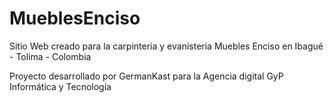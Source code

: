 # MueblesEnciso

Sitio Web creado para la carpinteria y evanisteria Muebles Enciso en Ibagué - Tolima - Colombia

Proyecto desarrollado por GermanKast para la Agencia digital GyP Informática y Tecnología
